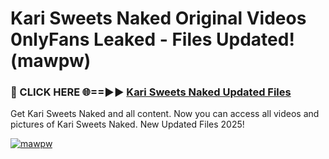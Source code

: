 # Kari Sweets Naked Original Videos 0nlyFans Leaked - Files Updated! (mawpw)

<h3>🔴 CLICK HERE 🌐==►► <a href="https://tinyurl.com/up5wt9bj" rel="nofollow">Kari Sweets Naked Updated Files</a></h3>

Get Kari Sweets Naked and all content. Now you can access all videos and pictures of Kari Sweets Naked. New Updated Files 2025!

[![mawpw](https://i.imgur.com/ABiUzMV.gif)](https://tinyurl.com/up5wt9bj)
